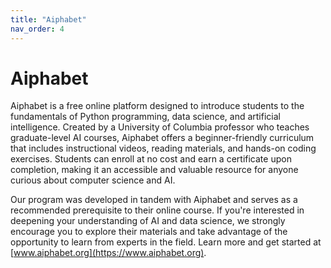 ```yaml
---
title: "Aiphabet"
nav_order: 4
---
```

# Aiphabet
Aiphabet is a free online platform designed to introduce students to the fundamentals of Python programming, data science, and artificial intelligence. Created by a University of Columbia professor who teaches graduate-level AI courses, Aiphabet offers a beginner-friendly curriculum that includes instructional videos, reading materials, and hands-on coding exercises. Students can enroll at no cost and earn a certificate upon completion, making it an accessible and valuable resource for anyone curious about computer science and AI.

Our program was developed in tandem with Aiphabet and serves as a recommended prerequisite to their online course. If you're interested in deepening your understanding of AI and data science, we strongly encourage you to explore their materials and take advantage of the opportunity to learn from experts in the field. Learn more and get started at [www.aiphabet.org](https://www.aiphabet.org).


